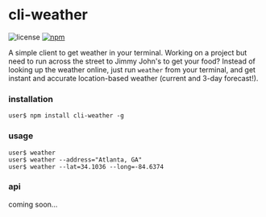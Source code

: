 # cli-weather

![license](https://img.shields.io/badge/license-MIT-blue.svg)
[![npm](https://img.shields.io/npm/v/npm.svg)]()

A simple client to get weather in your terminal. Working on a project but need to run across the street to Jimmy John's
to get your food? Instead of looking up the weather online, just run `weather` from your terminal, and get instant and
accurate location-based weather (current and 3-day forecast!).

### installation

`user$ npm install cli-weather -g`

### usage

`user$ weather`  
`user$ weather --address="Atlanta, GA"`  
`user$ weather --lat=34.1036 --long=-84.6374`  

### api

coming soon...